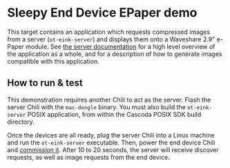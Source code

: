 # Sleepy End Device EPaper demo #

This target contains an application which requests compressed images from a
server (`ot-eink-server`) and displays them onto a Waveshare 2.9" e-Paper
module. See [the server
documentation](../../../posix/app/ot-eink-server/README.md) for a high
level overview of the application as a whole, and for a description of how to
generate images compatible with this application.

## How to run & test

This demonstration requires another Chili to act as the server. Flash the
server Chili with the `mac-dongle` binary. You must also build the
`ot-eink-server` POSIX application, from within the Cascoda POSIX SDK
build directory.

Once the devices are all ready, plug the server Chili into a Linux machine
and run the `ot-eink-server` executable. Then, power the end device
Chili and [commission it](../../../docs/guides/thread-commissioning.md). After 10 to 20 seconds, the server will receive discover requests, as
well as image requests from the end device.
